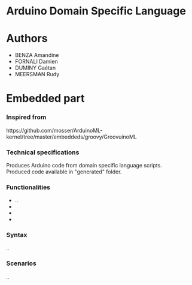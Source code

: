 # Arduino Domain Specific Language

# Authors
<ul>
	<li>BENZA Amandine</li>
	<li>FORNALI Damien</li>
	<li>DUMINY Gaétan</li>
	<li>MEERSMAN Rudy</li>
</ul>

# Embedded part

<h3>Inspired from</h3>
https://github.com/mosser/ArduinoML-kernel/tree/master/embeddeds/groovy/GroovuinoML 

<h3>Technical specifications</h3>
Produces Arduino code from domain specific language scripts.<br>
Produced code available in "generated" folder.
<br>

<h3>Functionalities</h3>
<ul>
	<li>..</li>
	<li></li>
	<li></li>
	<li></li>
</ul>

<h3>Syntax</h3>
..
<h3>Scenarios</h3>
..

